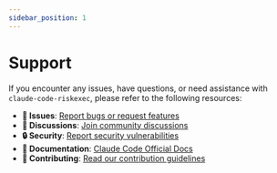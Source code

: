 ```yaml
---
sidebar_position: 1
---
```


# Support

If you encounter any issues, have questions, or need assistance with `claude-code-riskexec`, please refer to the following resources:

-   **🐛 Issues**: [Report bugs or request features](https://github.com/davila7/claude-code-riskexec/issues)
-   **💬 Discussions**: [Join community discussions](https://github.com/davila7/claude-code-riskexec/discussions)
-   **🔒 Security**: [Report security vulnerabilities](https://github.com/davila7/claude-code-riskexec/blob/main/SECURITY.md)
-   **📖 Documentation**: [Claude Code Official Docs](https://docs.anthropic.com/en/docs/claude-code)
-   **🤝 Contributing**: [Read our contribution guidelines](https://github.com/davila7/claude-code-riskexec/blob/main/CONTRIBUTING.md)
